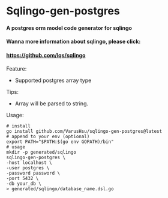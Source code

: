 # Sqlingo-gen-postgres
#### A postgres orm model code generator for sqlingo
#### Wanna more information about sqlingo, please click:
#### https://github.com/lqs/sqlingo
Feature:
*  Supported postgres array type

Tips:
* Array will be parsed to string.

Usage:
```shell
# install
go install github.com/VarusHsu/sqlingo-gen-postgres@latest
# append to your env (optional)
export PATH="$PATH:$(go env GOPATH)/bin"
# usage 
mkdir -p generated/sqlingo
sqlingo-gen-postgres \
-host localhost \
-user postgres \
-password password \
-port 5432 \
-db your_db \
> generated/sqlingo/database_name.dsl.go  
```
